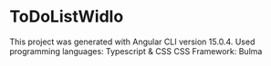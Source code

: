 # ToDoListWidlo

This project was generated with Angular CLI version 15.0.4.
Used programming languages: Typescript & CSS
CSS Framework: Bulma



